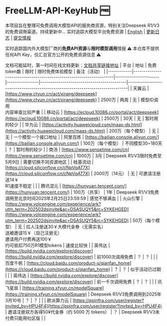 # FreeLLM-API-KeyHub 🆓
本项目旨在整理可免费调用大模型API的服务商资源，特别关注Deepseek R1/V3的免费调用渠道。持续更新中...
实时追踪大模型平台免费资源 | [English](README_EN.md) | [更新日志](#更新日志) | [提交情报](CONTRIBUTING.md)

实时追踪国内外大模型厂商的**免费API资源**与**限时模型调用**情报
⚠️ 本仓库不提供任何API Key，仅汇总官方公开的免费资源信息 ⚠️

文档可能延时，第一时间在线文档更新：[文档共享链接地址](https://kdocs.cn/l/cezjXYdUR1dl)
| 平台       | 地址                                                                 | 免费token数          | 限时           | 限时免费体验模型                          | 备注（活动）                                                                 |
|------------|--------------------------------------------------------------------|----------------------|----------------|-------------------------------------------|------------------------------------------------------------------------------|
| 天翼云     | [https://www.ctyun.cn/act/xirang/deepseek](https://www.ctyun.cn/act/xirang/deepseek) | 2500万               | 两周           | 无                                         | 模型ID调用<br>内容审查比较严重                                               |
| 移动云     | [https://ecloud.10086.cn/portal/act/deepseek](https://ecloud.10086.cn/portal/act/deepseek) | 2500万               | 30天           | 无                                         | 暂时用的较少                                                                 |
| 华为云     | [https://activity.huaweicloud.com/maas-ds.html](https://activity.huaweicloud.com/maas-ds.html) | 200万（每个模型）    | 无             | 无                                         | 一个模型一个接口地址                                                         |
| 阿里百炼   | [https://bailian.console.aliyun.com/](https://bailian.console.aliyun.com/) | 100万（每个模型）    | 不同模型30~180天 | ？                                         | 暂时用的较少                                                                 |
| 商汤       | [https://www.sensetime.com/cn](https://www.sensetime.com/cn)       | 1000万               | 3月            | Deepseek R1/V3限时免费至5月9日             | 需要切换不同资源地区                                                         |
| 硅基流动   | [https://cloud.siliconflow.cn/i/NpVqAT7X](https://cloud.siliconflow.cn/i/NpVqAT7X) | 2000万（14元）       | 无             | 可邀请注册送14￥<br>R1速度不稳定           |                                                                              |
| 腾讯混元   | [https://hunyuan.tencent.com/](https://hunyuan.tencent.com/)       | 100万（共享）        | 1年            | Deepseek R1/V3免费调用至北京时间2025年2月25日23:59:59 | 感觉不够满血                                                                 |
| 火山引擎   | [https://www.volcengine.com/experience/ark?utm_term=202502dsinvite&ac=DSASUQY5&rc=SYKEHGED](https://www.volcengine.com/experience/ark?utm_term=202502dsinvite&ac=DSASUQY5&rc=SYKEHGED) | 50万（每个模型）     | 无             | 拉人注册送30￥大模代金券（无需实名）<br>送被邀请15￥（自己注册无）<br>邀请用户付费再送100￥<br>约可抵扣750万R1模型tokens | 速度比较快                                                                   |
| 英伟达     | [https://build.nvidia.com/explore/discover](https://build.nvidia.com/explore/discover) | 前1000次调用免费     | ？             | ？                                         |                                                                              |
| 百度千帆   | [https://cloud.baidu.com/product-s/qianfan_home](https://cloud.baidu.com/product-s/qianfan_home) | ？                   | ？             | 似乎活动已过期                             |                                                                              |
| 英伟达     | [https://build.nvidia.com/explore/discover](https://build.nvidia.com/explore/discover) | 前一千次调用免费     | ？             | ？                                         |                                                                              |
| 讯飞星辰   | [https://training.xfyun.cn/modelSquare](https://training.xfyun.cn/modelSquare) | Deepseek R1/V3免费调用到2025年3月10号 | ？             | ？                                         |                                                                              |
| 欧派算力云 | [https://ppinfra.com/user/register?invited_by=HPU4F4](https://ppinfra.com/user/register?invited_by=HPU4F4) | 邀请注册双方各得50¥代金券（约 5000 万 tokens） | ？             | Deepseek R1/V3未付费只能用社区版           |                                                                              |

